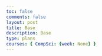 ```yaml
---
toc: false
comments: false
layout: post
title: Base
description: Base
type: plans
courses: { CompSci: {week: None} }
---
```


<!--Make sure date in file name is real otherwise it won't appear>